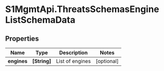 # S1MgmtApi.ThreatsSchemasEngineListSchemaData

## Properties
Name | Type | Description | Notes
------------ | ------------- | ------------- | -------------
**engines** | **[String]** | List of engines | [optional] 


